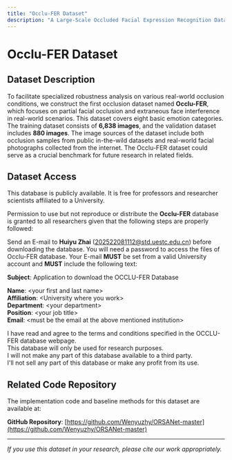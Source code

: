 ```yaml
---
title: "Occlu-FER Dataset"
description: "A Large-Scale Occluded Facial Expression Recognition Dataset"
---
```


# Occlu-FER Dataset

## Dataset Description

To facilitate specialized robustness analysis on various real-world occlusion conditions, we construct the first occlusion dataset named **Occlu-FER**, which focuses on partial facial occlusion and extraneous face interference in real-world scenarios. This dataset covers eight basic emotion categories. The training dataset consists of **6,838 images**, and the validation dataset includes **880 images**. The image sources of the dataset include both occlusion samples from public in-the-wild datasets and real-world facial photographs collected from the internet. The Occlu-FER dataset could serve as a crucial benchmark for future research in related fields.

## Dataset Access

This database is publicly available. It is free for professors and researcher scientists affiliated to a University.

Permission to use but not reproduce or distribute the **Occlu-FER** database is granted to all researchers given that the following steps are properly followed:

Send an E-mail to **Huiyu Zhai** ([202522081112@std.uestc.edu.cn](mailto:202522081112@std.uestc.edu.cn)) before downloading the database. You will need a password to access the files of Occlu-FER database. Your E-mail **MUST** be set from a valid University account and **MUST** include the following text:

<div class="application-box">

**Subject**: Application to download the OCCLU-FER Database

**Name**: &lt;your first and last name&gt;<br>
**Affiliation**: &lt;University where you work&gt;<br>
**Department**: &lt;your department&gt;<br>
**Position**: &lt;your job title&gt;<br>
**Email**: &lt;must be the email at the above mentioned institution&gt;

I have read and agree to the terms and conditions specified in the OCCLU-FER database webpage.<br>
This database will only be used for research purposes.<br>
I will not make any part of this database available to a third party.<br>
I'll not sell any part of this database or make any profit from its use.

</div>

## Related Code Repository

The implementation code and baseline methods for this dataset are available at:

**GitHub Repository**: [https://github.com/Wenyuzhy/ORSANet-master](https://github.com/Wenyuzhy/ORSANet-master)

---

*If you use this dataset in your research, please cite our work appropriately.*